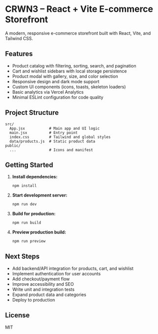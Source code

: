 # CRWN3 – React + Vite E-commerce Storefront

A modern, responsive e-commerce storefront built with React, Vite, and Tailwind CSS.

## Features

- Product catalog with filtering, sorting, search, and pagination
- Cart and wishlist sidebars with local storage persistence
- Product modal with gallery, size, and color selection
- Responsive design and dark mode support
- Custom UI components (icons, toasts, skeleton loaders)
- Basic analytics via Vercel Analytics
- Minimal ESLint configuration for code quality

## Project Structure

```
src/
  App.jsx           # Main app and UI logic
  main.jsx          # Entry point
  index.css         # Tailwind and global styles
  data/products.js  # Static product data
public/
  ...               # Icons and manifest
```

## Getting Started

1. **Install dependencies:**
	```sh
	npm install
	```
2. **Start development server:**
	```sh
	npm run dev
	```
3. **Build for production:**
	```sh
	npm run build
	```
4. **Preview production build:**
	```sh
	npm run preview
	```

## Next Steps

- Add backend/API integration for products, cart, and wishlist
- Implement authentication for user accounts
- Add checkout/payment flow
- Improve accessibility and SEO
- Write unit and integration tests
- Expand product data and categories
- Deploy to production

## License

MIT

